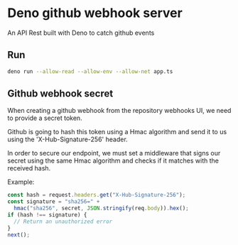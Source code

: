 # Deno github webhook server

An API Rest built with Deno to catch github events

## Run

```sh
deno run --allow-read --allow-env --allow-net app.ts
```

## Github webhook secret

When creating a github webhook from the repository webhooks UI, we need to
provide a secret token.

Github is going to hash this token using a Hmac algorithm and send it to us
using the 'X-Hub-Signature-256' header.

In order to secure our endpoint, we must set a middleware that signs our secret
using the same Hmac algorithm and checks if it matches with the received hash.

Example:

```typescript
const hash = request.headers.get("X-Hub-Signature-256");
const signature = "sha256=" +
  hmac("sha256", secret, JSON.stringify(req.body)).hex();
if (hash !== signature) {
  // Return an unauthorized error
}
next();
```
